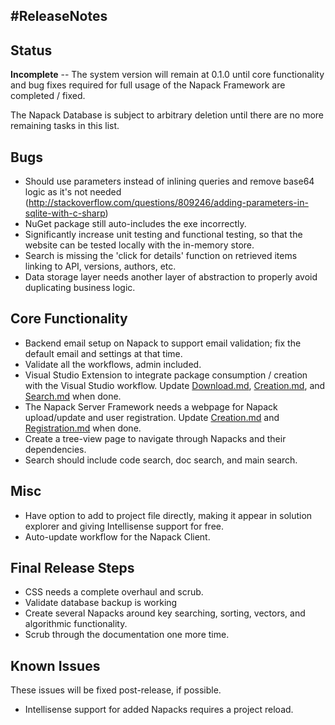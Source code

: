 #ReleaseNotes
-------------

Status
------
**Incomplete** -- The system version will remain at 0.1.0 until core functionality and bug fixes required for full usage of the Napack Framework are completed / fixed.

The Napack Database is subject to arbitrary deletion until there are no more remaining tasks in this list.

Bugs
----
* Should use parameters instead of inlining queries and remove base64 logic as it's not needed (http://stackoverflow.com/questions/809246/adding-parameters-in-sqlite-with-c-sharp)
* NuGet package still auto-includes the exe incorrectly.
* Significantly increase unit testing and functional testing, so that the website can be tested locally with the in-memory store.
* Search is missing the 'click for details' function on retrieved items linking to API, versions, authors, etc.
* Data storage layer needs another layer of abstraction to properly avoid duplicating business logic.

Core Functionality
------------------
* Backend email setup on Napack to support email validation; fix the default email and settings at that time.
* Validate all the workflows, admin included.
* Visual Studio Extension to integrate package consumption / creation with the Visual Studio workflow. Update [Download.md](./Download.md), [Creation.md](Creation.md), and [Search.md](./Search.md) when done.
* The Napack Server Framework needs a webpage for Napack upload/update and user registration. Update [Creation.md](./Creation.md) and [Registration.md](Registration.md) when done.
* Create a tree-view page to navigate through Napacks and their dependencies.
* Search should include code search, doc search, and main search.

Misc
----
* Have option to add to project file directly, making it appear in solution explorer and giving Intellisense support for free.
* Auto-update workflow for the Napack Client.

Final Release Steps
-------------------
* CSS needs a complete overhaul and scrub.
* Validate database backup is working
* Create several Napacks around key searching, sorting, vectors, and algorithmic functionality.
* Scrub through the documentation one more time.

Known Issues
------------
These issues will be fixed post-release, if possible.
* Intellisense support for added Napacks requires a project reload.